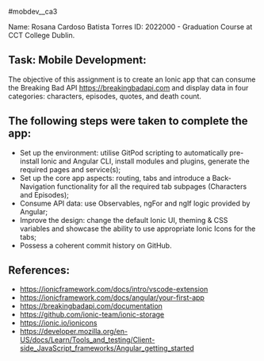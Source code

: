 #mobdev__ca3

Name: Rosana Cardoso Batista Torres ID: 2022000 - Graduation Course at CCT College Dublin.

## Task: Mobile Development:

The objective of this assignment is to create an Ionic app that can consume the Breaking Bad API https://breakingbadapi.com and display data in four categories: characters, episodes, quotes, and death count.

## The following steps were taken to complete the app:

- Set up the environment: utilise GitPod scripting to automatically pre-install Ionic and Angular CLI, install modules and plugins, generate the required pages and service(s);
- Set up the core app aspects: routing, tabs and introduce a Back-Navigation functionality for all the required tab subpages (Characters and Episodes);
- Consume API data: use Observables, ngFor and ngIf logic provided by Angular;
- Improve the design: change the default Ionic UI, theming & CSS variables and showcase the ability to use appropriate Ionic Icons for the tabs;
- Possess a coherent commit history on GitHub.

## References:
- https://ionicframework.com/docs/intro/vscode-extension
- https://ionicframework.com/docs/angular/your-first-app
- https://breakingbadapi.com/documentation
- https://github.com/ionic-team/ionic-storage
- https://ionic.io/ionicons
- https://developer.mozilla.org/en-US/docs/Learn/Tools_and_testing/Client-side_JavaScript_frameworks/Angular_getting_started
